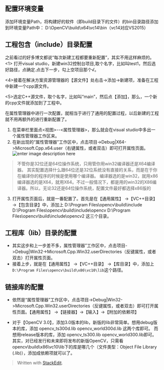 ## 配置环境变量
添加环境变量Path，将构建好的软件（即build目录下的文件）的bin目录路径添加到环境变量Path中：
D:\OpenCV\build\x64\vc14\bin（vc14对应VS2015）
## 工程包含（include）目录配置
之前看过的好多博文都说“每次新建工程都要重新配置”，其实不用这样麻烦的。
<1> 打开visual studio，新建win32控制台项目,取个名字，比如叫test1，然后选好路径，点确定.点击下一步，勾上空项目那个√。

<4>接着在解决方案资源管理器的【源文件】处右击->添加->新建项，准备在工程中新建一个cpp源文件。

<5>选定C++源文件，取个名字，比如叫“main”，然后点【添加】，那么，一个新的cpp文件就添加到了工程中。

在属性管理器中进行一次配置，就相当于进行了通用的配置过程，以后新建的工程就不用再额外的进行重新配置了。

1. 在菜单栏里面点<视图>--<属性管理器>，那么就会在visual studio中多出一个属性管理器工作区来。
2. 在新出现的“属性管理器”工作区中，点击项目->Debug|X64->Microsoft.Cpp.x64.user（右键属性，或者双击）即可打开属性页面。![enter image description here](https://upload-images.jianshu.io/upload_images/9833335-1ad6fadfa4ffe176.jpg?imageMogr2/auto-orient/strip%7CimageView2/2/w/893/format/webp)
>不管你是32位还是64位操作系统，只用管你用win32编译器还是X64编译器。
其实配置选择什么跟64位还是32位系统没有直接的关系，而是在于你在编译你的程序的时候是使用哪个编译器。
编译器选的是win32，就用x86
编译器选的是X64，就用X64。不过一般情况下，都是用的win32的X86编译器。所以，无论32还是64位操作系统，配置文件最好都选择x86版的
3. 打开属性页面后，就是一番配置了。首先是在【通用属性】 ->【VC++目录】 ->【包含目录】中，添加上
D:\Program Files\opencv\build\include
D:\Program Files\opencv\build\include\opencv
D:\Program Files\opencv\build\include\opencv2 这三个目录。
## 工程库（lib）目录的配置
- 其实这步和上一步差不多，属性管理器”工作区中，点击项目->Debug|Win32->Microsoft.Cpp.Win32.userDirectories（反键属性，或者双击）打开属性页面。
- 接着上步，就是在【通用属性】 ->【VC++目录】 ->【库目录】中，添加上`D:\Program Files\opencv\build\x86\vc10\lib`这个路径。
## 链接库的配置
- 依然是“属性管理器”工作区中，点击项目->Debug|Win32->Microsoft.Cpp.Win32.userDirectories（反键属性，或者双击）即可打开属性页面。【通用属性】 ->【链接器】->【输入】->【附加的依赖项】

- 对于【OpenCV 3.0】，添加3.0版本的lib，新版的lib非常简单。想用debug版本的库，添加
opencv_ts300d.lib
opencv_world300d.lib 这两个库即可。
而想用release版本的库，添加
opencv_ts300.lib
opencv_world300.lib即可。
其实，对已经发行和未来即将发布的新版OpenCV，只需看opencv\build\x86\vc10\lib下的库是哪几个（文件类型：Object File Library (.lib)），添加成依赖项就可以了。

> Written with [StackEdit](https://stackedit.io/).
<!--stackedit_data:
eyJoaXN0b3J5IjpbMTUzNzQ2OTc0Nl19
-->